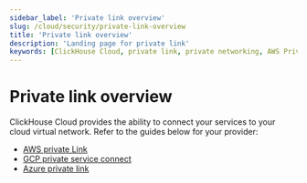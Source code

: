 ```yaml
---
sidebar_label: 'Private link overview'
slug: /cloud/security/private-link-overview
title: 'Private link overview'
description: 'Landing page for private link'
keywords: [ClickHouse Cloud, private link, private networking, AWS PrivateLink, GCP Private Service Connect, Azure Private Link, VPC, network security, secure connections]
---
```


# Private link overview

ClickHouse Cloud provides the ability to connect your services to your cloud virtual network. Refer to the guides below for your provider:

- [AWS private Link](/cloud/security/aws-privatelink.md)
- [GCP private service connect](/cloud/security/gcp-private-service-connect.md)
- [Azure private link](/cloud/security/azure-privatelink.md)
